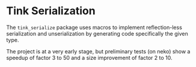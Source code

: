Tink Serialization
==================

The `tink_serialize` package uses macros to implement reflection-less serialization and unserialization by generating code specifically the given type.

The project is at a very early stage, but preliminary tests (on neko) show a speedup of factor 3 to 50 and a size improvement of factor 2 to 10.